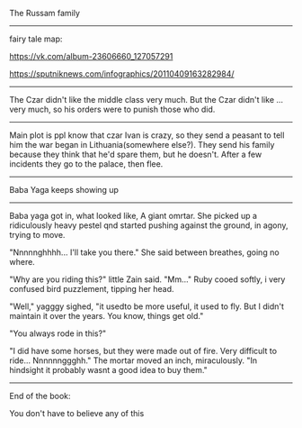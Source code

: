 The Russam family

------------------

fairy tale map:

https://vk.com/album-23606660_127057291

https://sputniknews.com/infographics/20110409163282984/







------------------

The Czar didn't like the middle class very much.
But the Czar didn't like ... very much, so his orders were to punish those who did.

-----------------

Main plot is ppl know that czar Ivan is crazy, so they send a peasant to tell him the war began in Lithuania(somewhere else?). They send his family because they think that he'd spare them, but he doesn't. After a few incidents they go to the palace, then flee.

-----

Baba Yaga keeps showing up




-----

Baba yaga got in, what looked like, A giant omrtar. She picked up a ridiculously heavy pestel qnd started pushing against the ground, in agony, trying to move.

"Nnnnnghhhh... I'll take you there." She said between breathes, going no where.

"Why are you riding this?" little Zain said. "Mm..." Ruby cooed softly, i very confused bird puzzlement, tipping her head.

"Well," yagggy sighed, "it usedto be more useful, it used to fly. But I didn't maintain it over the years. You know, things get old."

"You always rode in this?"

"I did have some horses, but they were made out of fire. Very difficult to ride... Nnnnnnggghh." The mortar moved an inch, miraculously. "In hindsight it probably wasnt a good idea to buy them."


------------

End of the book:

You don't have to believe any of this
